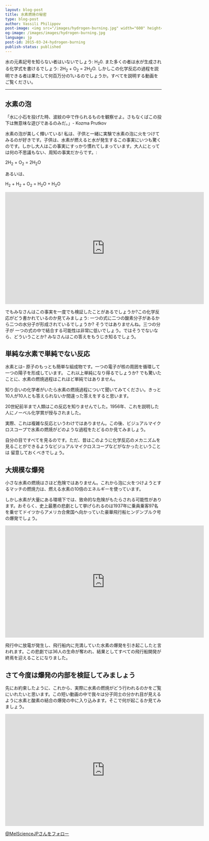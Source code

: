 ```yaml
---
layout: blog-post
title: 水素燃焼の秘密
type: blog-post
author: Vassili Philippov
post-image: <img src="/images/hydrogen-burning.jpg" width="600" height="369" alt="水素燃焼の秘密">
og-image: /images/images/hydrogen-burning.jpg
language: jp
post-id: 2015-03-24-hydrogen-burning
publish-status: published
---
```

水の元素記号を知らない者はいないでしょう: H<sub>2</sub>0. また多くの者は水が生成される化学式を書けるでしょう: 2H<sub>2</sub> + O<sub>2</sub> = 2H<sub>2</sub>O. 
しかしこの化学反応の過程を説明できる者は果たして何百万分の1いるのでしょうか。すべてを説明する動画を ご覧ください。
<!-- more -->

---

## 水素の泡

「水に小石を投げた時、波紋の中で作られるものを観察せよ。さもなくばこの投下は無意味な遊びであるのみだ。」-  Kozma Prutkov

水素の泡が美しく輝いている! 私は、子供と一緒に実験で水素の泡に火をつけてみるのが好きです。子供は、水素が燃えると水が発生するこの事実にいつも驚くのです。しかし大人はこの事実にすっかり慣れてしまっています。大人にとっては何の不思議もない、周知の事実だからです。:

2H<sub>2</sub> + O<sub>2</sub> = 2H<sub>2</sub>O

あるいは、

H<sub>2</sub> + H<sub>2</sub> + O<sub>2</sub> = H<sub>2</sub>O + H<sub>2</sub>O

<iframe width="640" height="360" src="http://www.youtube.com/embed/RuXXLjpc67c?rel=0" frameborder="0" allowfullscreen></iframe>
<br>

でもみなさんはこの事実を一度でも検証したことがあるでしょうか?この化学反応がどう書かれているのか見てみましょう: 一つの式に二つの酸素分子があるから二つの水分子が形成されているでしょうか? そうではありませんね。三つの分子が 一つの式の中で結合する可能性は非常に低いでしょう。ではそうでないなら、どういうことか? みなさんはこの答えをもうじき知るでしょう。

## 単純な水素で単純でない反応

水素とは– 原子のもっとも簡単な組成物です。一つの電子が核の周囲を循環して一つの陽子を形成しています。 これ以上単純になり得るでしょうか? でも驚いたことに、水素の燃焼過程はこれほど単純ではありません。

知り合いの化学者がいたら水素の燃焼過程について聞いてみてください。きっと10人が10人とも答えられないか間違った答えをすると思います。

20世紀前半まで人類はこの反応を知りませんでした。1956年、これを説明した人にノーベル化学賞が授与されました。 


実際、これは複雑な反応というわけではありません。この後、ビジュアルマイクロスコープで水素の燃焼がどのような過程をたどるのか見てみましょう。 

自分の目ですべてを見るのです。ただ、昔はこのように化学反応のメカニズムを見ることができるようなビジュアルマイクロスコープなどがなかったということは 留意しておくべきでしょう。

## 大規模な爆発

小さな水素の燃焼はさほど危険ではありません。これから泡に火をつけようとするマッチの燃焼力は、燃える水素の10倍のエネルギーを使っています。

しかし水素が大量にある環境下では、致命的な危険がもたらされる可能性があります。おそらく、史上最悪の悲劇として挙げられるのは1937年に乗員乗客97名を乗せてドイツからアメリカ合衆国へ向かっていた豪華飛行船ヒンデンブルク号の爆発でしょう。

<iframe width="640" height="360" src="http://www.youtube.com/embed/Q7utL5HonSw?rel=0&start=98" frameborder="0" allowfullscreen></iframe>

飛行中に放電が発生し、飛行船内に充満していた水素の爆発を引き起こしたと言われます。この悲劇では36人の生命が奪われ、結果としてすべての飛行船開発が終焉を迎えることになりました。

## さて今度は爆発の内部を検証してみましょう

先にお約束したように、これから、実際に水素の燃焼がどう行われるのかをご覧にいれたいと思います。この短い動画の中で我々は分子同士の分かれ目が見えるように水素と酸素の結合の爆発の中に入り込みます。そこで何が起こるか見てみましょう。

<iframe width="640" height="360" src="http://www.youtube.com/embed/YuqA_uojSJ4?rel=0" frameborder="0" allowfullscreen></iframe>

<br/>

<!-- Begin Twitter follow -->
<a href="https://twitter.com/MelScienceJP" class="twitter-follow-button" data-show-count="false" data-lang="ja" data-size="large">@MelScienceJPさんをフォロー</a>
<script>!function(d,s,id){var js,fjs=d.getElementsByTagName(s)[0],p=/^http:/.test(d.location)?'http':'https';if(!d.getElementById(id)){js=d.createElement(s);js.id=id;js.src=p+'://platform.twitter.com/widgets.js';fjs.parentNode.insertBefore(js,fjs);}}(document, 'script', 'twitter-wjs');</script>
<!-- End Twitter follow -->
